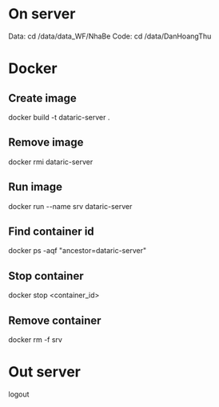 # On server
Data: cd /data/data_WF/NhaBe
Code: cd /data/DanHoangThu

# Docker
## Create image
docker build -t dataric-server .
## Remove image
docker rmi dataric-server
## Run image
docker run --name srv dataric-server
## Find container id
docker ps -aqf "ancestor=dataric-server"
## Stop container
docker stop <container_id>
## Remove container
docker rm -f srv

# Out server
logout